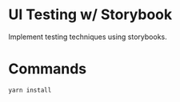 # UI Testing w/ Storybook

Implement testing techniques using storybooks.

# Commands

`yarn install`

